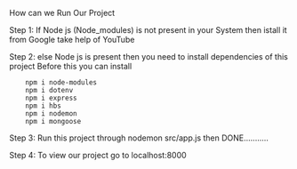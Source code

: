 How can we Run Our Project 


Step 1: If Node js (Node_modules) is not present in your System then istall it from 
        Google take help of YouTube

Step 2: else Node js is present then you need to install dependencies of this project
        Before this you can install
        
        npm i node-modules
        npm i dotenv
        npm i express
        npm i hbs
        npm i nodemon
        npm i mongoose

Step 3: Run this project through nodemon src/app.js then DONE...........

Step 4: To view our project go to localhost:8000 
